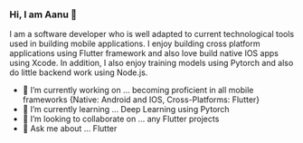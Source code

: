 ### Hi, I am Aanu 👋

I am a software developer who is well adapted to current technological tools used in building mobile applications. I enjoy building cross platform applications using Flutter framework and also love build native IOS apps using Xcode. In addition, I also enjoy training models using Pytorch and also do little backend work using Node.js.


- 🔭 I’m currently working on ... becoming proficient in all mobile frameworks {Native: Android and IOS, Cross-Platforms: Flutter}
- 🌱 I’m currently learning ... Deep Learning using Pytorch
- 👯 I’m looking to collaborate on ... any Flutter projects
- 💬 Ask me about ... Flutter

